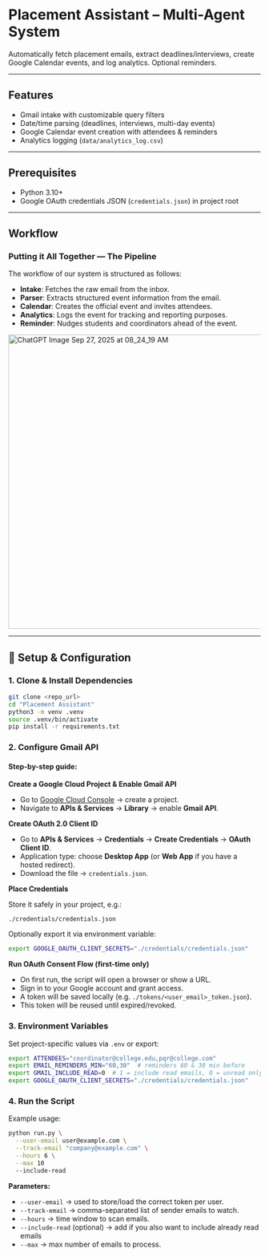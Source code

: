 # Placement Assistant – Multi-Agent System

Automatically fetch placement emails, extract deadlines/interviews, create Google Calendar events, and log analytics. Optional reminders.

---

## Features

- Gmail intake with customizable query filters
- Date/time parsing (deadlines, interviews, multi-day events)
- Google Calendar event creation with attendees & reminders
- Analytics logging (`data/analytics_log.csv`)

---

## Prerequisites

- Python 3.10+
- Google OAuth credentials JSON (`credentials.json`) in project root

---

## Workflow

### Putting it All Together — The Pipeline

The workflow of our system is structured as follows:

- **Intake**: Fetches the raw email from the inbox.
- **Parser**: Extracts structured event information from the email.
- **Calendar**: Creates the official event and invites attendees.
- **Analytics**: Logs the event for tracking and reporting purposes.
- **Reminder**: Nudges students and coordinators ahead of the event.

<img width="1475" height="587" alt="ChatGPT Image Sep 27, 2025 at 08_24_19 AM" src="https://github.com/user-attachments/assets/0a67e3a9-addd-477a-94ec-3cd64c6d6a2a" />

---

## 🚀 Setup & Configuration

### 1. Clone & Install Dependencies

```bash
git clone <repo_url>
cd "Placement Assistant"
python3 -m venv .venv
source .venv/bin/activate
pip install -r requirements.txt
```

### 2. Configure Gmail API

#### Step-by-step guide:

**Create a Google Cloud Project & Enable Gmail API**
- Go to [Google Cloud Console](https://console.cloud.google.com/) → create a project.
- Navigate to **APIs & Services** → **Library** → enable **Gmail API**.

**Create OAuth 2.0 Client ID**
- Go to **APIs & Services** → **Credentials** → **Create Credentials** → **OAuth Client ID**.
- Application type: choose **Desktop App** (or **Web App** if you have a hosted redirect).
- Download the file → `credentials.json`.

**Place Credentials**

Store it safely in your project, e.g.:
```
./credentials/credentials.json
```

Optionally export it via environment variable:
```bash
export GOOGLE_OAUTH_CLIENT_SECRETS="./credentials/credentials.json"
```

**Run OAuth Consent Flow (first-time only)**
- On first run, the script will open a browser or show a URL.
- Sign in to your Google account and grant access.
- A token will be saved locally (e.g. `./tokens/<user_email>_token.json`).
- This token will be reused until expired/revoked.

### 3. Environment Variables

Set project-specific values via `.env` or export:

```bash
export ATTENDEES="coordinator@college.edu,pqr@college.com"
export EMAIL_REMINDERS_MIN="60,30"  # reminders 60 & 30 min before
export GMAIL_INCLUDE_READ=0  # 1 = include read emails, 0 = unread only
export GOOGLE_OAUTH_CLIENT_SECRETS="./credentials/credentials.json"
```

### 4. Run the Script

Example usage:

```bash
python run.py \
  --user-email user@example.com \
  --track-email "company@example.com" \
  --hours 6 \
  --max 10
  --include-read
```

**Parameters:**
- `--user-email` → used to store/load the correct token per user.
- `--track-email` → comma-separated list of sender emails to watch.
- `--hours` → time window to scan emails.
- `--include-read` (optional) → add if you also want to include already read emails
- `--max` → max number of emails to process.



